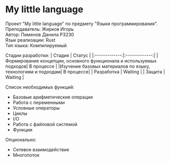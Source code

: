# My little language
Проект "My little language" по предмету "Языки программирования". <br/>
Преподаватель: Жирков Игорь <br/>
Автор: Пименов Данила P3230  <br/>
Язык реализации: Rust <br/>
Тип языка: Компилируемый

Стадии разработки: 
| Стадия        | Статус           |
|:-------------:|:-------------:|
|Формирование концепции, основного функционала и используемых подходов| В процессе |
|Изучение базовых материалов по языку, технологиям и подходам| В процессе|
| Разработка | Waiting |
| Защита | Waiting |

Список необходимых функций:
* Базовые арифметические операции 
* Работа с переменными 
* Условные операторы
* Циклы 
* I/O
* Работа с файловой системой
* Функции

Опционально:
* Сетевое взаимодействие
* Многопоток



